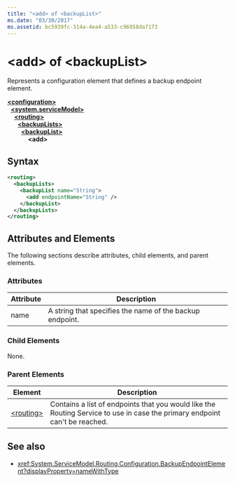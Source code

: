 ```yaml
---
title: "<add> of <backupList>"
ms.date: "03/30/2017"
ms.assetid: bc5939fc-314a-4ea4-a533-c96958da7173
---
```

# \<add> of \<backupList>
Represents a configuration element that defines a backup endpoint element.  
  
[**\<configuration>**](../configuration-element.md)\
&nbsp;&nbsp;[**\<system.serviceModel>**](system-servicemodel.md)\
&nbsp;&nbsp;&nbsp;&nbsp;[**\<routing>**](routing.md)\
&nbsp;&nbsp;&nbsp;&nbsp;&nbsp;&nbsp;[**\<backupLists>**](backuplists.md)\
&nbsp;&nbsp;&nbsp;&nbsp;&nbsp;&nbsp;&nbsp;&nbsp;[**\<backupList>**](backuplist.md)\
&nbsp;&nbsp;&nbsp;&nbsp;&nbsp;&nbsp;&nbsp;&nbsp;&nbsp;&nbsp;&nbsp;&nbsp;**\<add>**  
  
## Syntax  
  
```xml  
<routing>
  <backupLists>
    <backupList name="String">
      <add endpointName="String" />
    </backupList>
  </backupLists>
</routing>
```  
  
## Attributes and Elements  
 The following sections describe attributes, child elements, and parent elements.  
  
### Attributes  
  
|Attribute|Description|  
|---------------|-----------------|  
|name|A string that specifies the name of the backup endpoint.|  
  
### Child Elements  
 None.  
  
### Parent Elements  
  
|Element|Description|  
|-------------|-----------------|  
|[\<routing>](routing.md)|Contains a list of endpoints that you would like the Routing Service to use in case the primary endpoint can't be reached.|  
  
## See also

- <xref:System.ServiceModel.Routing.Configuration.BackupEndpointElement?displayProperty=nameWithType>
